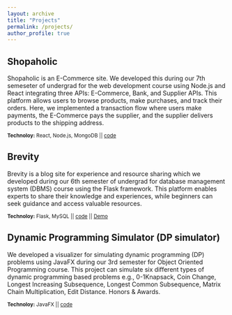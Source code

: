 ```yaml
---
layout: archive
title: "Projects"
permalink: /projects/
author_profile: true
---
```


## Shopaholic
Shopaholic is an E-Commerce site. We developed this during our 7th semeseter of undergrad for the web development course using Node.js and React integrating three APIs: E-Commerce, Bank, and Supplier APIs. This platform allows users to browse products, make purchases, and track their orders. Here, we implemented a transaction flow where users make payments, the E-Commerce pays the supplier, and the supplier delivers products to the shipping address.

<small>**Technoloy:** React, Node.js, MongoDB || [code](https://github.com/Nowshadjunaed/Shopaholic)</small>

## Brevity
Brevity is a blog site for experience and resource sharing which we developed during our 6th semester of undergrad for database management system (DBMS) course using the Flask framework. This platform enables experts to share their knowledge and experiences, while beginners can seek guidance and access valuable resources.

<small>**Technoloy:** Flask, MySQL || [code](https://github.com/riyadomf/Brevity) || [Demo](https://brevityflask.pythonanywhere.com/)</small>

## Dynamic Programming Simulator (DP simulator)
We developed a visualizer for simulating dynamic programming (DP) problems using JavaFX during our 3rd semester for Object Oriented Programming course. This project can simulate six different types of dynamic programming based problems e.g., 0-1Knapsack, Coin Change, Longest Increasing Subsequence, Longest Common Subsequence, Matrix Chain Multiplication, Edit Distance.
Honors & Awards.

<small>**Technoloy:** JavaFX || [code](https://github.com/Nowshadjunaed/Dynamic-Programming-Simulator)</small>
